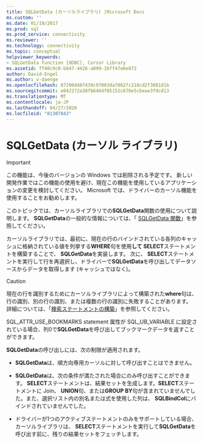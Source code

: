 ```yaml
---
title: SQLGetData (カーソルライブラリ) |Microsoft Docs
ms.custom: ''
ms.date: 01/19/2017
ms.prod: sql
ms.prod_service: connectivity
ms.reviewer: ''
ms.technology: connectivity
ms.topic: conceptual
helpviewer_keywords:
- SQLGetData function [ODBC], Cursor Library
ms.assetid: ff40c9c0-b847-4426-a099-1bff47e6e872
author: David-Engel
ms.author: v-daenge
ms.openlocfilehash: 07200d48f439c97003da7062fc218cd2f3081d1b
ms.sourcegitcommit: e042272a38fb646df05152c676e5cbeae3f9cd13
ms.translationtype: MT
ms.contentlocale: ja-JP
ms.lasthandoff: 04/27/2020
ms.locfileid: "81307843"
---
```

# <a name="sqlgetdata-cursor-library"></a>SQLGetData (カーソル ライブラリ)
> [!IMPORTANT]  
>  この機能は、今後のバージョンの Windows では削除される予定です。 新しい開発作業ではこの機能の使用を避け、現在この機能を使用しているアプリケーションの変更を検討してください。 Microsoft では、ドライバーのカーソル機能を使用することをお勧めします。  
  
 このトピックでは、カーソルライブラリでの**SQLGetData**関数の使用について説明します。 **SQLGetData**の一般的な情報については、「 [SQLGetData 関数](../../../odbc/reference/syntax/sqlgetdata-function.md)」を参照してください。  
  
 カーソルライブラリでは、最初に、現在の行のバインドされている各列のキャッシュに格納されている値を列挙する**WHERE**句を使用**して SELECT**ステートメントを構築することで、 **SQLGetData**を実装します。 次に、 **SELECT**ステートメントを実行して行を再選択し、ドライバーで**SQLGetData**を呼び出してデータソースからデータを取得します (キャッシュではなく)。  
  
> [!CAUTION]  
>  現在の行を識別するためにカーソルライブラリによって構築された**where**句は、行の識別、別の行の識別、または複数の行の識別に失敗することがあります。 詳細については、「[検索ステートメントの構築](../../../odbc/reference/appendixes/constructing-searched-statements.md)」を参照してください。  
  
 SQL_ATTR_USE_BOOKMARKS statement 属性が SQL_UB_VARIABLE に設定されている場合、列0で**SQLGetData**を呼び出してブックマークデータを返すことができます。  
  
 **SQLGetData**の呼び出しには、次の制限が適用されます。  
  
-   **SQLGetData**は、順方向専用カーソルに対して呼び出すことはできません。  
  
-   **SQLGetData**は、次の条件が満たされた場合にのみ呼び出すことができます。 **SELECT**ステートメントは、結果セットを生成します。**SELECT**ステートメントに Join、 **UNION**句、または**GROUP BY**句が含まれていませんでした。また、選択リスト内の別名または式を使用した列は、 **SQLBindCol**にバインドされていませんでした。  
  
-   ドライバーが1つのアクティブステートメントのみをサポートしている場合、カーソルライブラリは、 **SELECT**ステートメントを実行して**SQLGetData**を呼び出す前に、残りの結果セットをフェッチします。
